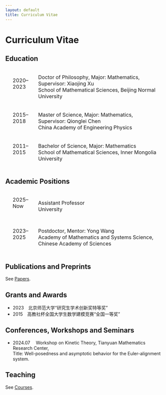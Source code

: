 ```yaml
---
layout: default
title: Curriculum Vitae 
---
```


<h1>Curriculum Vitae </h1>

<h2>Education</h2>

<table style="border-collapse:separate; border-spacing:15px 0px;">
<tbody>
<tr>
<td style="width: 10%;">
	<p>2020&ndash;2023<br>&emsp;</p>
	<!-- <img src="https://xiang-bai.github.io/apple-icon.png" alt="" width="32" /> -->
</td>
<td style="width: 90%;">
<!-- <p>2020&ndash;2023, Doctor of Philosophy</p> -->
<p>Doctor of Philosophy, Major: Mathematics, Supervisor: Xiaojing Xu<br>School of Mathematical Sciences, Beijing Normal University</p>
</td>
</tr>
<tr>
<td style="width: 10%;">
	<p>2015&ndash;2018<br>&emsp;</p>
	<!-- <img src="https://xiang-bai.github.io/apple-icon.png" alt="" width="32" /> -->
</td>
<td style="width: 90%;">
<!-- <p>2015&ndash;2018, Master of Science</p> -->
<p>Master of Science, Major: Mathematics, Supervisor: Qionglei Chen<br>China Academy of Engineering Physics</p>
</td>
</tr>
<tr>
<td style="width: 10%;">
	<p>2011&ndash;2015<br>&emsp;</p>
	<!-- <img src="https://xiang-bai.github.io/apple-icon.png" alt="" width="32" /> -->
</td>
<td style="width: 90%;">
<!-- <p>2011&ndash;2015, Bachelor of Science</p> -->
<p>Bachelor of Science, Major: Mathematics<br>School of Mathematical Sciences, Inner Mongolia University</p>
</td>
</tr>
</tbody>
</table>

<h2>Academic Positions</h2>


<table style="border-collapse:separate; border-spacing:15px 0px;">
<tbody>
<tr>
<td style="width: 10%;">
	<p>2025&ndash;Now<br>&emsp;</p>
	<!-- <img src="https://xiang-bai.github.io/apple-icon.png" alt="" width="32" /> -->
</td>
<td style="width: 90%;">
<p>Assistant Professor<br>University</p>
</td>
</tr>
<tr>
<td style="width: 10%;">
	<p>2023&ndash;2025<br>&emsp;</p>
	<!-- <img src="https://xiang-bai.github.io/apple-icon.png" alt="" width="32" /> -->
</td>
<td style="width: 90%;">
<p>Postdoctor, Mentor: Yong Wang<br>Academy of Mathematics and Systems Science, Chinese Academy of Sciences</p>
</td>
</tr>
</tbody>
</table>

<h2>Publications and Preprints</h2>
<p>See <a href="https://xiang-bai.github.io/papers">Papers</a>.</p>

<h2>Grants and Awards</h2>
<p>
<ul>
  <li>2023&emsp;北京师范大学“研究生学术创新奖特等奖”</li>
  <li>2015&emsp;高教社杯全国大学生数学建模竞赛“全国一等奖”</li>
</ul>
</p>

<h2>Conferences, Workshops and Seminars</h2>
<p>
<ul>
  <li>2024.07&emsp; Workshop on Kinetic Theory, Tianyuan Mathematics Research Center,<br>Title: Well-posedness and asymptotic behavior for the Euler-alignment system. </li>
</ul>
</p>

<h2>Teaching</h2>
<p>See <a href="https://xiang-bai.github.io/course">Courses</a>.</p>
